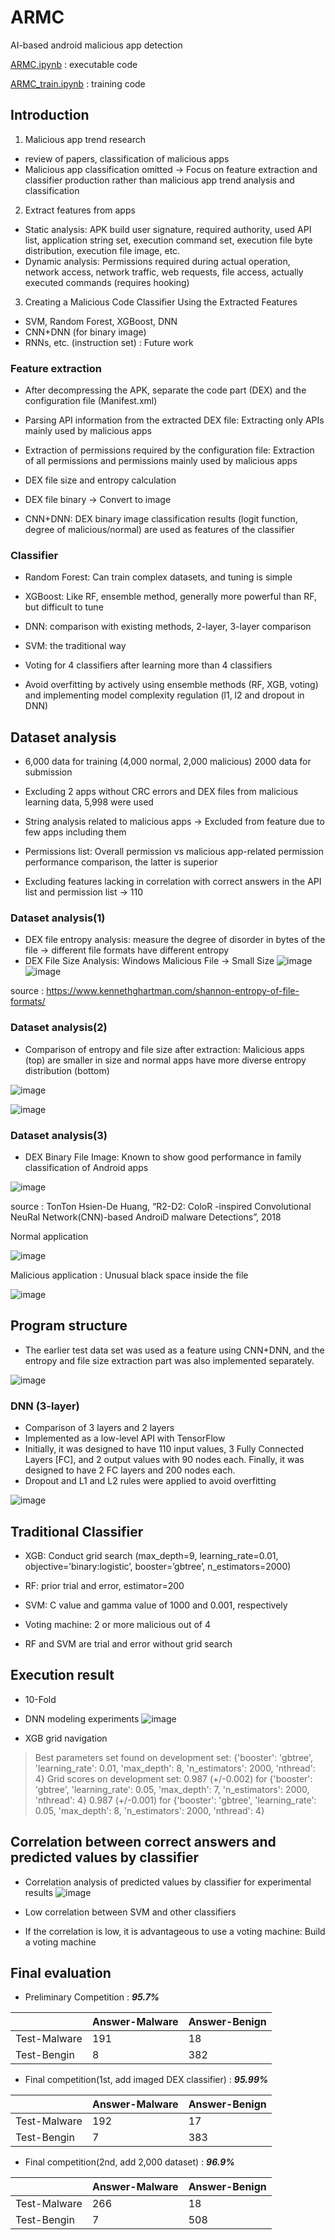 # ARMC
AI-based android malicious app detection

[ARMC.ipynb](https://github.com/ykeunsong/ARMC/blob/main/ARMC.ipynb) : executable code

[ARMC_train.ipynb](https://github.com/ykeunsong/ARMC/blob/main/ARMC_train.ipynb) : training code

## Introduction
1. Malicious app trend research
* review of papers, classification of malicious apps 
* Malicious app classification omitted → Focus on feature extraction and classifier production rather than malicious app trend analysis and classification

2. Extract features from apps
* Static analysis: APK build user signature, required authority, used API list, application string set, execution command set, execution file byte distribution, execution file image, etc.
* Dynamic analysis: Permissions required during actual operation, network access, network traffic, web requests, file access, actually executed commands (requires hooking)

3. Creating a Malicious Code Classifier Using the Extracted Features
* SVM, Random Forest, XGBoost, DNN
* CNN+DNN (for binary image)
* RNNs, etc. (instruction set) : Future work

### Feature extraction
* After decompressing the APK, separate the code part (DEX) and the configuration file (Manifest.xml)
* Parsing API information from the extracted DEX file: Extracting only APIs mainly used by malicious apps
* Extraction of permissions required by the configuration file: Extraction of all permissions and permissions mainly used by malicious apps
* DEX file size and entropy calculation
* DEX file binary → Convert to image

* CNN+DNN: DEX binary image classification results (logit function, degree of malicious/normal) are used as features of the classifier

### Classifier
* Random Forest: Can train complex datasets, and tuning is simple
* XGBoost: Like RF, ensemble method, generally more powerful than RF, but difficult to tune
* DNN: comparison with existing methods, 2-layer, 3-layer comparison
* SVM: the traditional way

* Voting for 4 classifiers after learning more than 4 classifiers
* Avoid overfitting by actively using ensemble methods (RF, XGB, voting) and implementing model complexity regulation (l1, l2 and dropout in DNN)

## Dataset analysis
* 6,000 data for training (4,000 normal, 2,000 malicious) 2000 data for submission
* Excluding 2 apps without CRC errors and DEX files from malicious learning data, 5,998 were used
* String analysis related to malicious apps → Excluded from feature due to few apps including them

* Permissions list: Overall permission vs malicious app-related permission performance comparison, the latter is superior
* Excluding features lacking in correlation with correct answers in the API list and permission list → 110

### Dataset analysis(1)
* DEX file entropy analysis: measure the degree of disorder in bytes of the file → different file formats have different entropy
* DEX File Size Analysis: Windows Malicious File → Small Size
![image](https://user-images.githubusercontent.com/119989103/206964763-4c508291-7d24-4bf4-a76f-9dbba226001f.png)
![image](https://user-images.githubusercontent.com/119989103/206964775-7704c604-79ac-46de-91c0-94504eea2aef.png)


source : https://www.kennethghartman.com/shannon-entropy-of-file-formats/

### Dataset analysis(2)
* Comparison of entropy and file size after extraction: Malicious apps (top) are smaller in size and normal apps have more diverse entropy distribution (bottom)

![image](https://user-images.githubusercontent.com/119989103/206964901-426ea56c-7ddf-48d2-9ddd-26820ede6cf5.png)

![image](https://user-images.githubusercontent.com/119989103/206964911-091f794f-0cc8-454d-996d-9de6cf08dcf0.png)

### Dataset analysis(3)
* DEX Binary File Image: Known to show good performance in family classification of Android apps

![image](https://user-images.githubusercontent.com/119989103/206964974-a2090e2d-398e-43dc-b7dd-9d364fdefd05.png)


source : TonTon Hsien-De Huang, “R2-D2: ColoR -inspired Convolutional NeuRal Network(CNN)-based AndroiD malware Detections”, 2018

Normal application

![image](https://user-images.githubusercontent.com/119989103/206964985-895d84e7-b84d-4d2e-b27e-bafa80343ef8.png)

Malicious application : Unusual black space inside the file

![image](https://user-images.githubusercontent.com/119989103/206964997-c9df431a-594c-4a92-b5c3-e3d1ae120961.png)

## Program structure
* The earlier test data set was used as a feature using CNN+DNN, and the entropy and file size extraction part was also implemented separately.

![image](https://user-images.githubusercontent.com/119989103/206965139-6f6b929c-a6ba-452a-9a5b-3691f5b428c7.png)

### DNN (3-layer)
* Comparison of 3 layers and 2 layers
* Implemented as a low-level API with TensorFlow
* Initially, it was designed to have 110 input values, 3 Fully Connected Layers [FC], and 2 output values with 90 nodes each. Finally, it was designed to have 2 FC layers and 200 nodes each.
* Dropout and L1 and L2 rules were applied to avoid overfitting

![image](https://user-images.githubusercontent.com/119989103/206965233-10a7d7ce-cf83-4dfe-bfc1-fce66206fe56.png)

## Traditional Classifier
* XGB: Conduct grid search (max_depth=9, learning_rate=0.01, objective=’binary:logistic’, booster=’gbtree’, n_estimators=2000)
* RF: prior trial and error, estimator=200
* SVM: C value and gamma value of 1000 and 0.001, respectively

* Voting machine: 2 or more malicious out of 4

* RF and SVM are trial and error without grid search

## Execution result
* 10-Fold
* DNN modeling experiments
![image](https://user-images.githubusercontent.com/119989103/206965774-a3166494-7c64-4f13-a307-f6cfc92b5fed.png)

* XGB grid navigation

>Best parameters set found on development set:
>{'booster': 'gbtree', 'learning_rate': 0.01, 'max_depth': 8, 'n_estimators': 2000, 'nthread': 4}
>Grid scores on development set:
>0.987 (+/-0.002) for {'booster': 'gbtree', 'learning_rate': 0.05, 'max_depth': 7, 'n_estimators': 2000, 'nthread': 4}
>0.987 (+/-0.001) for {'booster': 'gbtree', 'learning_rate': 0.05, 'max_depth': 8, 'n_estimators': 2000, 'nthread': 4}

## Correlation between correct answers and predicted values by classifier
* Correlation analysis of predicted values by classifier for experimental results
![image](https://user-images.githubusercontent.com/119989103/206966289-dd769fa9-3cbf-499b-ac8c-67431f7d520c.png)

* Low correlation between SVM and other classifiers
* If the correlation is low, it is advantageous to use a voting machine: Build a voting machine

## Final evaluation
* Preliminary Competition : ***95.7%***

||Answer-Malware|Answer-Benign|
|------|---|---|
|Test-Malware|191|18|
|Test-Bengin|8|382|

* Final competition(1st, add imaged DEX classifier) : ***95.99%***

||Answer-Malware|Answer-Benign|
|------|---|---|
|Test-Malware|192|17|
|Test-Bengin|7|383|

* Final competition(2nd, add 2,000 dataset) : ***96.9%***

||Answer-Malware|Answer-Benign|
|------|---|---|
|Test-Malware|266|18|
|Test-Bengin|7|508|
